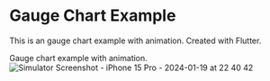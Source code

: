 # Gauge Chart Example
This is an gauge chart example with animation.
Created with Flutter.


Gauge chart example with animation.![Simulator Screenshot - iPhone 15 Pro - 2024-01-19 at 22 40 42](https://github.com/erolsarica/gauge_chart/assets/61289802/a9c95707-d4fb-48f8-b06e-21f86c498f9a)

